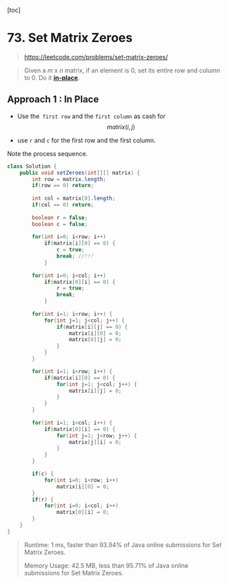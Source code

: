 [toc]

# 73. Set Matrix Zeroes

> https://leetcode.com/problems/set-matrix-zeroes/

> Given a *m* x *n* matrix, if an element is 0, set its entire row and column to 0. Do it [**in-place**](https://en.wikipedia.org/wiki/In-place_algorithm).

## Approach 1 : In Place 

* Use the` first row` and the `first column` as cash for $$matrix(i, j)$$

* use `r` and `c`  for the first row and the first column.

Note the  process sequence.

```java
class Solution {
    public void setZeroes(int[][] matrix) {
        int row = matrix.length;
        if(row == 0) return;
        
        int col = matrix[0].length;
        if(col == 0) return;
        
        boolean r = false;
        boolean c = false;
        
        for(int i=0; i<row; i++) 
            if(matrix[i][0] == 0) {
                c = true;
                break; //!!!
            }
        
        for(int i=0; i<col; i++) 
            if(matrix[0][i] == 0) {
                r = true;
                break;
            }
        
        for(int i=1; i<row; i++) {
            for(int j=1; j<col; j++) {
                if(matrix[i][j] == 0) {
                    matrix[i][0] = 0;
                    matrix[0][j] = 0;
                }
            }
        }

        for(int i=1; i<row; i++) {
            if(matrix[i][0] == 0) {
                for(int j=1; j<col; j++) {
                    matrix[i][j] = 0;
                }
            }
        }
        
        for(int i=1; i<col; i++) {
            if(matrix[0][i] == 0) {
                for(int j=1; j<row; j++) {
                    matrix[j][i] = 0;
                }
            }
        }

        if(c) {
            for(int i=0; i<row; i++) 
                matrix[i][0] = 0;
        }
        if(r) {
            for(int i=0; i<col; i++) 
                matrix[0][i] = 0;
        } 
    } 
}
```

> Runtime: 1 ms, faster than 93.94% of Java online submissions for Set Matrix Zeroes.
>
> Memory Usage: 42.5 MB, less than 95.71% of Java online submissions for Set Matrix Zeroes.